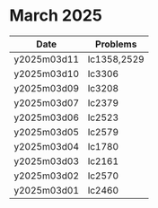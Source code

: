 # March 2025

| Date        | Problems    |
| ----------- | ----------- |
| y2025m03d11 | lc1358,2529 |
| y2025m03d10 | lc3306      |
| y2025m03d09 | lc3208      |
| y2025m03d07 | lc2379      |
| y2025m03d06 | lc2523      |
| y2025m03d05 | lc2579      |
| y2025m03d04 | lc1780      |
| y2025m03d03 | lc2161      |
| y2025m03d02 | lc2570      |
| y2025m03d01 | lc2460      |
